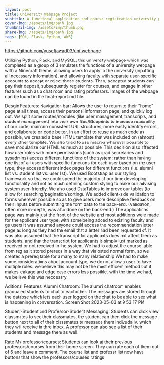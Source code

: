 ```yaml
---
layout: post
title: University Webpage Project
subtitle: A functional application and course registration university page
cover-img: /assets/img/path.jpg
thumbnail-img: /assets/img/thumb.png
share-img: /assets/img/path.jpg
tags: [SQL, Flask, Python, AWS]
---
```


https://github.com/yusefjawad03/uni-webpage

Utilizing Python, Flask, and MySQL, this university webpage which was completed as a group of 3 emulates the functions of a university webpage with a Minecraft theme, allowing users to apply to the university (inputting all necessary information), and allowing faculty with separate user-specific accounts to accept or reject these students. Then, accepted students can pay their deposit, subsequently register for courses, and engage in other features such as a chat room and rating professors. Images of the webpage can be found in the final-report.md file.

Desgin Features:
Navigation bar: Allows the user to return to their "home" page at all times, access their personal information page, and quickly log out.
We split some routes/modules (like user management, transcripts, and student management) into their own files/Blueprints to increase readability of our code, maintain consistent URL structures, more easily identify errors, and collaborate on code better.
In an effort to reuse as much code as possible, we created a base HTML template that was included on (almost) every other template. We also tried to use macros wherever possible to save modularize our HTML as much as possible.
This decision also affected how user roles with more permissions (such as grad secretaries and sysadmins) access different functiions of the system; rather than having one list of all users with specific functions for each user based on the user type, they access different index pages for different functions (i.e. alumni list vs. student list vs. user list).
We used Bootstrap as our styling framework so that we could spend the majority of our time developing functionality and not as much defining custom styling to make our advising system user-friendly. We also used DataTables to improve our tables (to allow for searching/pagination/sorting).
We added client-side validation to forms wherever possible so as to give users more descriptive feedback on their inputs before submitting the form data to the back-end. (Validation, often more in-depth, was also done on the back-end.)
The applications page was mainly just the front of the website and most additions were made for the applicant user type, with some being added to existing faculty and gs users
It was assumed anyone could access the recommendation letter page as long as they had the email that a letter had been requested of. It was also assumed that the transcript for applicants does not affect them as students, and that the transcript for applicants is simply just marked as received or not received in the system.
We had to adjust the course table from reg as it stored prereqs in a way that vialoated normal form, so we created a prereq table for a many to many relationship
We had to make some considerations about account type, we do not allow a user to have multiple roles. we believe this may not be the most efficent method but it makes leakage and edge case errors less possible. with the time we had, we believe this was neccesary.

Aditional Features:
Alumni Chatroom:
The alumni chatroom enables graduated students to chat to eachother. The messages are stored through the databse which lets each user logged on the chat to be able to see what is happening in conversation.
Screen Shot 2023-05-03 at 9 53 17 PM

Student-Student and Professor-Student Messaging:
Students can click view classmates to see their classmates, the student can then click the message button next to all of their classmates to message them indivudally, which they will receive in thre inbox. A professor can also see a list of their students and message them as well.

Rate My professor/courses:
Students can look at their previous professors/courses from their home screen. They can rate each of them out of 5 and leave a comment.
The course list and professr list now have buttons that show the professors/courses ratings
